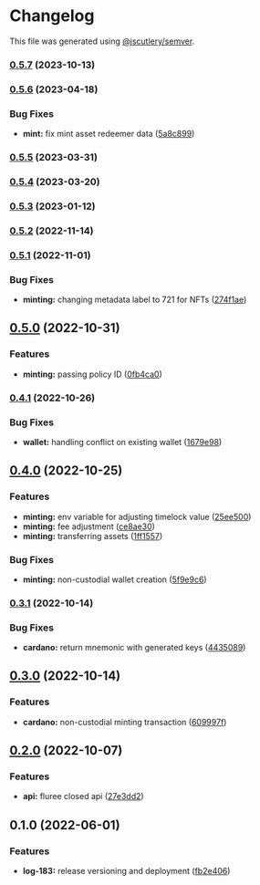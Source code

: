 # Changelog

This file was generated using [@jscutlery/semver](https://github.com/jscutlery/semver).

### [0.5.7](https://github.com/ikigai-github/logosphere/compare/cardano-0.5.6...cardano-0.5.7) (2023-10-13)

### [0.5.6](https://github.com/ikigai-github/logosphere/compare/cardano-0.5.5...cardano-0.5.6) (2023-04-18)

### Bug Fixes

- **mint:** fix mint asset redeemer data ([5a8c899](https://github.com/ikigai-github/logosphere/commit/5a8c899b2dfafa6fb349f9e72857e5adb186ec6e))

### [0.5.5](https://github.com/ikigai-github/logosphere/compare/cardano-0.5.4...cardano-0.5.5) (2023-03-31)

### [0.5.4](https://github.com/ikigai-github/logosphere/compare/cardano-0.5.3...cardano-0.5.4) (2023-03-20)

### [0.5.3](https://github.com/ikigai-github/logosphere/compare/cardano-0.5.2...cardano-0.5.3) (2023-01-12)

### [0.5.2](https://github.com/ikigai-github/logosphere/compare/cardano-0.5.1...cardano-0.5.2) (2022-11-14)

### [0.5.1](https://github.com/ikigai-github/logosphere/compare/cardano-0.5.0...cardano-0.5.1) (2022-11-01)

### Bug Fixes

- **minting:** changing metadata label to 721 for NFTs ([274f1ae](https://github.com/ikigai-github/logosphere/commit/274f1ae2fb241df39925f72fe4e86bf4bd08723b))

## [0.5.0](https://github.com/ikigai-github/logosphere/compare/cardano-0.4.1...cardano-0.5.0) (2022-10-31)

### Features

- **minting:** passing policy ID ([0fb4ca0](https://github.com/ikigai-github/logosphere/commit/0fb4ca02acf7d8f2537c0070b72f20eb3f5eac87))

### [0.4.1](https://github.com/ikigai-github/logosphere/compare/cardano-0.4.0...cardano-0.4.1) (2022-10-26)

### Bug Fixes

- **wallet:** handling conflict on existing wallet ([1679e98](https://github.com/ikigai-github/logosphere/commit/1679e986754a12da64cd41a5adb6ac693b889cd5))

## [0.4.0](https://github.com/ikigai-github/logosphere/compare/cardano-0.3.1...cardano-0.4.0) (2022-10-25)

### Features

- **minting:** env variable for adjusting timelock value ([25ee500](https://github.com/ikigai-github/logosphere/commit/25ee5003a0cf5101dde2ad0014e5a9949dc57ca5))
- **minting:** fee adjustment ([ce8ae30](https://github.com/ikigai-github/logosphere/commit/ce8ae309daa6cddfe2a5bf98fa948aac96e646aa))
- **minting:** transferring assets ([1ff1557](https://github.com/ikigai-github/logosphere/commit/1ff1557b1d82d51964664f825e2c046a14b95c62))

### Bug Fixes

- **minting:** non-custodial wallet creation ([5f9e9c6](https://github.com/ikigai-github/logosphere/commit/5f9e9c6fd6b377e2ff7aaacc751294ea566c754c))

### [0.3.1](https://github.com/ikigai-github/logosphere/compare/cardano-0.3.0...cardano-0.3.1) (2022-10-14)

### Bug Fixes

- **cardano:** return mnemonic with generated keys ([4435089](https://github.com/ikigai-github/logosphere/commit/44350896a9fc1cba1d974588fea98926c2e69957))

## [0.3.0](https://github.com/ikigai-github/logosphere/compare/cardano-0.2.0...cardano-0.3.0) (2022-10-14)

### Features

- **cardano:** non-custodial minting transaction ([609997f](https://github.com/ikigai-github/logosphere/commit/609997f2f7ea2f31866b405c3d3543fedfc531ed))

## [0.2.0](https://github.com/ikigai-github/logosphere/compare/cardano-0.1.0...cardano-0.2.0) (2022-10-07)

### Features

- **api:** fluree closed api ([27e3dd2](https://github.com/ikigai-github/logosphere/commit/27e3dd2507c3e775eb97a81416f8dca30f7a60e9))

## 0.1.0 (2022-06-01)

### Features

- **log-183:** release versioning and deployment ([fb2e406](https://github.com/ikigai-github/logosphere/commit/fb2e4060161d0069c13ac8508982c36b3a7bbabb))
